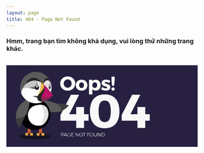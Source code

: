 ```yaml
---
layout: page
title: 404 - Page Not Found
---
```


### Hmm, trang bạn tìm không khả dụng, vui lòng thử những trang khác.

<br>

<img src="/static/img/404.jpg">